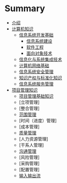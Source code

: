 # Summary

* [介绍](README.md)
* [计算机知识](Computer-knowledge/README.md)
    * [信息系统开发基础](Computer-knowledge/Information-system-development-foundation/README.MD)
        * [信息系统建设](Computer-knowledge/Information-system-development-foundation/Information-system-construction.md)
        * [软件工程](Computer-knowledge/Information-system-development-foundation/Software-engineering.md)
        * [面向对象技术](Computer-knowledge/Information-system-development-foundation/Object-oriented-technology.md)
    * [信息化与系统集成技术](Computer-knowledge/Information-and-System-Integration-Technology.md)
    * [计算机网络基础](Computer-knowledge/Computer-network-foundation.md)
    * [信息系统安全管理](Computer-knowledge/Information-system-security-management.md)
    * [知识产权与标准化知识](Computer-knowledge/Intellectual-property-and-standardization-knowledge.md)
    * [信息系统服务管理](Computer-knowledge/Information-system-service-management.md)
* [项目管理知识](Project-management-knowledge/README.md)
    * [项目管理基础知识](Project-management-knowledge/Basic-knowledge.md)
    * [立项管理]
    * [整合管理]
    * [范围管理](Project-management-knowledge/scope.md)
    * [时间（进度）管理]
    * [成本管理]
    * [质量管理](Project-management-knowledge/quality.md)
    * [人力资源管理]
    * [干系人管理]
    * [沟通管理](Project-management-knowledge/communication.md)
    * [风险管理]
    * [采购管理]
    * [配置管理]
    * [输入输出流](Project-management-knowledge/input-ouput-stream.md)

